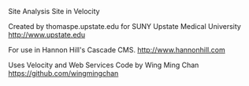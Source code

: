 Site Analysis Site in Velocity

Created by thomaspe.upstate.edu for SUNY Upstate Medical University
http://www.upstate.edu

For use in Hannon Hill's Cascade CMS.
http://www.hannonhill.com

Uses Velocity and Web Services Code by Wing Ming Chan
https://github.com/wingmingchan

